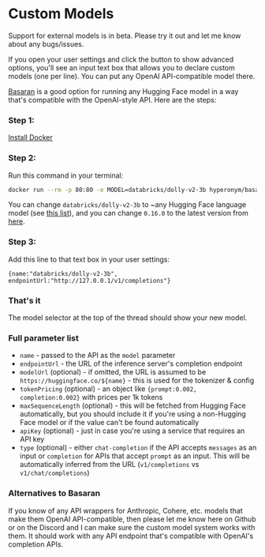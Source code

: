 # Custom Models

Support for external models is in beta. Please try it out and let me know about any bugs/issues.

If you open your user settings and click the button to show advanced options, you'll see an input text box that allows you to declare custom models (one per line). You can put any OpenAI API-compatible model there.

[Basaran](https://github.com/hyperonym/basaran) is a good option for running any Hugging Face model in a way that's compatible with the OpenAI-style API. Here are the steps:

### Step 1:
[Install Docker](https://docs.docker.com/get-docker/)

### Step 2:
Run this command in your terminal:
```bash
docker run --rm -p 80:80 -e MODEL=databricks/dolly-v2-3b hyperonym/basaran:0.16.0
```
You can change `databricks/dolly-v2-3b` to ~any Hugging Face language model (see [this list](https://huggingface.co/models?pipeline_tag=text-generation)), and you can change `0.16.0` to the latest version from [here](https://hub.docker.com/r/hyperonym/basaran/tags).

### Step 3:
Add this line to that text box in your user settings:
```json5
{name:"databricks/dolly-v2-3b", endpointUrl:"http://127.0.0.1/v1/completions"}
```

### That's it

The model selector at the top of the thread should show your new model.

### Full parameter list

* `name` - passed to the API as the `model` parameter
* `endpointUrl` - the URL of the inference server's completion endpoint
* `modelUrl` (optional) - if omitted, the URL is assumed to be `https://huggingface.co/${name}` - this is used for the tokenizer & config
* `tokenPricing` (optional) - an object like `{prompt:0.002, completion:0.002}` with prices per 1k tokens
* `maxSequenceLength` (optional) - this will be fetched from Hugging Face automatically, but you should include it if you're using a non-Hugging Face model or if the value can't be found automatically
* `apiKey` (optional) - just in case you're using a service that requires an API key
* `type` (optional) - either `chat-completion` if the API accepts `messages` as an input or `completion` for APIs that accept `prompt` as an input. This will be automatically inferred from the URL (`v1/completions` vs `v1/chat/completions`)


### Alternatives to Basaran

If you know of any API wrappers for Anthropic, Cohere, etc. models that make them OpenAI API-compatible, then please let me know here on Github or on the Discord and I can make sure the custom model system works with them. It should work with any API endpoint that's compatible with OpenAI's completion APIs.
